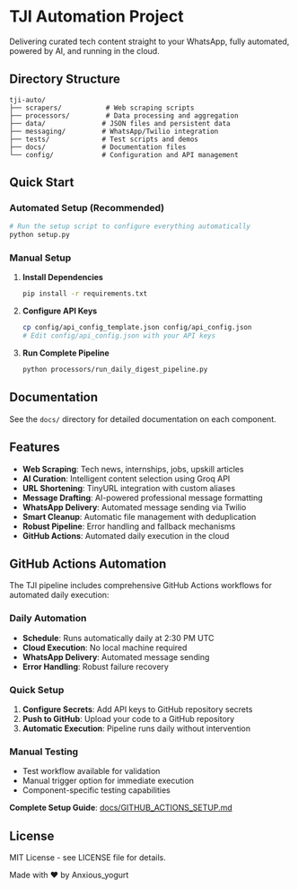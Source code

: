 # TJI Automation Project

Delivering curated tech content straight to your WhatsApp, fully automated, powered by AI, and running in the cloud.
## Directory Structure

```
tji-auto/
├── scrapers/           # Web scraping scripts
├── processors/         # Data processing and aggregation
├── data/              # JSON files and persistent data
├── messaging/         # WhatsApp/Twilio integration
├── tests/             # Test scripts and demos
├── docs/              # Documentation files
└── config/            # Configuration and API management
```

##  Quick Start

### Automated Setup (Recommended)
```bash
# Run the setup script to configure everything automatically
python setup.py
```

### Manual Setup
1. **Install Dependencies**
   ```bash
   pip install -r requirements.txt
   ```

2. **Configure API Keys**
   ```bash
   cp config/api_config_template.json config/api_config.json
   # Edit config/api_config.json with your API keys
   ```

3. **Run Complete Pipeline**
   ```bash
   python processors/run_daily_digest_pipeline.py
   ```

## Documentation

See the `docs/` directory for detailed documentation on each component.

##  Features

-  **Web Scraping**: Tech news, internships, jobs, upskill articles
-  **AI Curation**: Intelligent content selection using Groq API
-  **URL Shortening**: TinyURL integration with custom aliases
-  **Message Drafting**: AI-powered professional message formatting
-  **WhatsApp Delivery**: Automated message sending via Twilio
-  **Smart Cleanup**: Automatic file management with deduplication
-  **Robust Pipeline**: Error handling and fallback mechanisms
-  **GitHub Actions**: Automated daily execution in the cloud

##  GitHub Actions Automation

The TJI pipeline includes comprehensive GitHub Actions workflows for automated daily execution:

### **Daily Automation**
- **Schedule**: Runs automatically daily at 2:30 PM UTC
- **Cloud Execution**: No local machine required
- **WhatsApp Delivery**: Automated message sending
- **Error Handling**: Robust failure recovery

### **Quick Setup**
1. **Configure Secrets**: Add API keys to GitHub repository secrets
2. **Push to GitHub**: Upload your code to a GitHub repository
3. **Automatic Execution**: Pipeline runs daily without intervention

### **Manual Testing**
- Test workflow available for validation
- Manual trigger option for immediate execution
- Component-specific testing capabilities

 **Complete Setup Guide**: [docs/GITHUB_ACTIONS_SETUP.md](docs/GITHUB_ACTIONS_SETUP.md)

## License

MIT License - see LICENSE file for details.

Made with ❤️ by Anxious_yogurt 
